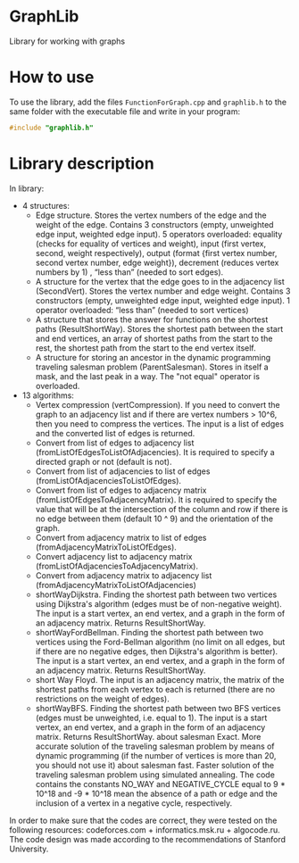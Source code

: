 # GraphLib
Library for working with graphs
# How to use
To use the library, add the files `FunctionForGraph.cpp` and `graphlib.h` to the same folder with the executable file and write in your program: 
```C++
#include "graphlib.h"
```
# Library description
In library:
* 4 structures:
  * Edge structure. Stores the vertex numbers of the edge and the weight of the edge. Contains 3 constructors (empty, unweighted edge input, weighted edge input). 5 operators overloaded: equality (checks for equality of vertices and weight), input (first vertex, second, weight respectively), output (format {first vertex number, second vertex number, edge weight}), decrement (reduces vertex numbers by 1) , “less than” (needed to sort edges).
  * A structure for the vertex that the edge goes to in the adjacency list (SecondVert). Stores the vertex number and edge weight. Contains 3 constructors (empty, unweighted edge input, weighted edge input). 1 operator overloaded: “less than” (needed to sort vertices)
  * A structure that stores the answer for functions on the shortest paths (ResultShortWay). Stores the shortest path between the start and end vertices, an array of shortest paths from the start to the rest, the shortest path from the start to the end vertex itself.
  * A structure for storing an ancestor in the dynamic programming traveling salesman problem (ParentSalesman). Stores in itself a mask, and the last peak in a way. The "not equal" operator is overloaded.
* 13 algorithms:
  * Vertex compression (vertCompression). If you need to convert the graph to an adjacency list and if there are vertex numbers > 10^6, then you need to compress the vertices. The input is a list of edges and the converted list of edges is returned.
  * Convert from list of edges to adjacency list (fromListOfEdgesToListOfAdjacencies). It is required to specify a directed graph or not (default is not).
  * Convert from list of adjacencies to list of edges (fromListOfAdjacenciesToListOfEdges).
  * Convert from list of edges to adjacency matrix (fromListOfEdgesToAdjacencyMatrix). It is required to specify the value that will be at the intersection of the column and row if there is no edge between them (default 10 ^ 9) and the orientation of the graph.
  * Convert from adjacency matrix to list of edges (fromAdjacencyMatrixToListOfEdges).
  * Convert adjacency list to adjacency matrix (fromListOfAdjacenciesToAdjacencyMatrix).
  * Convert from adjacency matrix to adjacency list (fromAdjacencyMatrixToListOfAdjacencies)
  * shortWayDijkstra. Finding the shortest path between two vertices using Dijkstra's algorithm (edges must be of non-negative weight). The input is a start vertex, an end vertex, and a graph in the form of an adjacency matrix. Returns ResultShortWay.
  * shortWayFordBellman. Finding the shortest path between two vertices using the Ford-Bellman algorithm (no limit on all edges, but if there are no negative edges, then Dijkstra's algorithm is better). The input is a start vertex, an end vertex, and a graph in the form of an adjacency matrix. Returns ResultShortWay.
  * short Way Floyd. The input is an adjacency matrix, the matrix of the shortest paths from each vertex to each is returned (there are no restrictions on the weight of edges).
  * shortWayBFS. Finding the shortest path between two BFS vertices (edges must be unweighted, i.e. equal to 1). The input is a start vertex, an end vertex, and a graph in the form of an adjacency matrix. Returns ResultShortWay.
about salesman Exact. More accurate solution of the traveling salesman problem by means of dynamic programming (if the number of vertices is more than 20, you should not use it)
about salesman fast. Faster solution of the traveling salesman problem using simulated annealing.
The code contains the constants NO_WAY and NEGATIVE_CYCLE equal to 9 * 10^18 and -9 * 10^18 mean the absence of a path or edge and the inclusion of a vertex in a negative cycle, respectively.

In order to make sure that the codes are correct, they were tested on the following resources: codeforces.com + informatics.msk.ru + algocode.ru.
The code design was made according to the recommendations of Stanford University.
